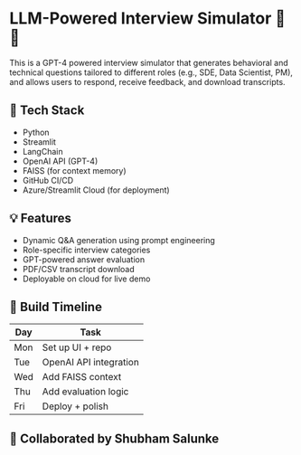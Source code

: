 # LLM-Powered Interview Simulator 🎤🤖

This is a GPT-4 powered interview simulator that generates behavioral and technical questions tailored to different roles (e.g., SDE, Data Scientist, PM), and allows users to respond, receive feedback, and download transcripts.

## 🔧 Tech Stack
- Python
- Streamlit
- LangChain
- OpenAI API (GPT-4)
- FAISS (for context memory)
- GitHub CI/CD
- Azure/Streamlit Cloud (for deployment)

## 💡 Features
- Dynamic Q&A generation using prompt engineering
- Role-specific interview categories
- GPT-powered answer evaluation
- PDF/CSV transcript download
- Deployable on cloud for live demo

## 📅 Build Timeline
| Day | Task |
|-----|------|
| Mon | Set up UI + repo |
| Tue | OpenAI API integration |
| Wed | Add FAISS context |
| Thu | Add evaluation logic |
| Fri | Deploy + polish |
## 🤝 Collaborated by Shubham Salunke
